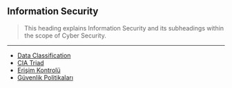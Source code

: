 ## Information Security

> This heading explains Information Security and its subheadings within the scope of Cyber Security.<br>

---

- [Data Classification](https://github.com/eesmer/CyberSecurity-Glossary/blob/main/EN/Information_Security/docs/data-classification.md)
- [CIA Triad](https://github.com/eesmer/CyberSecurity-Glossary/blob/main/EN/Information_Security/docs/cia-triad)
- [Erişim Kontrolü](https://github.com/eesmer/CyberSecurity-Glossary/blob/main/EN/Information_Security/docs/access-controls.md)
- [Güvenlik Politikaları](https://github.com/eesmer/CyberSecurity-Glossary/blob/main/EN/Information_Security/docs/security-policies.md)

